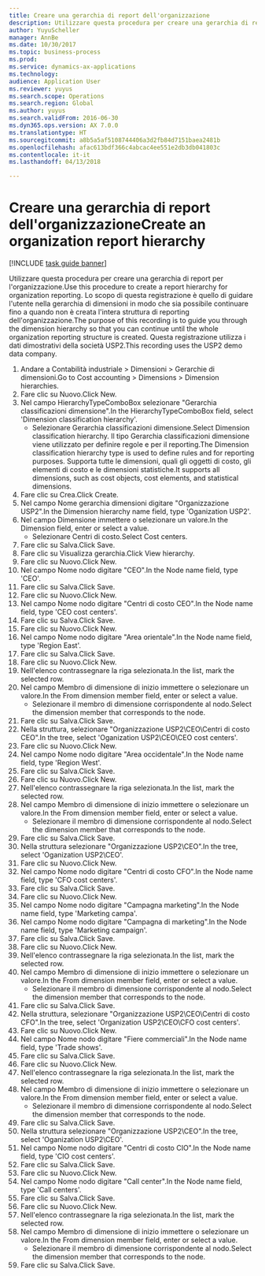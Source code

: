 ```yaml
--- 
title: Creare una gerarchia di report dell'organizzazione
description: Utilizzare questa procedura per creare una gerarchia di report per l'organizzazione.
author: YuyuScheller
manager: AnnBe
ms.date: 10/30/2017
ms.topic: business-process
ms.prod: 
ms.service: dynamics-ax-applications
ms.technology: 
audience: Application User
ms.reviewer: yuyus
ms.search.scope: Operations
ms.search.region: Global
ms.author: yuyus
ms.search.validFrom: 2016-06-30
ms.dyn365.ops.version: AX 7.0.0
ms.translationtype: HT
ms.sourcegitcommit: a8b5a5af5108744406a3d2fb84d7151baea2481b
ms.openlocfilehash: afac613bdf366c4abcac4ee551e2db3db041803c
ms.contentlocale: it-it
ms.lasthandoff: 04/13/2018

---
```

# <a name="create-an-organization-report-hierarchy"></a><span data-ttu-id="72e32-103">Creare una gerarchia di report dell'organizzazione</span><span class="sxs-lookup"><span data-stu-id="72e32-103">Create an organization report hierarchy</span></span>

[!INCLUDE [task guide banner](../../includes/task-guide-banner.md)]

<span data-ttu-id="72e32-104">Utilizzare questa procedura per creare una gerarchia di report per l'organizzazione.</span><span class="sxs-lookup"><span data-stu-id="72e32-104">Use this procedure to create a report hierarchy for organization reporting.</span></span> <span data-ttu-id="72e32-105">Lo scopo di questa registrazione è quello di guidare l'utente nella gerarchia di dimensioni in modo che sia possibile continuare fino a quando non è creata l'intera struttura di reporting dell'organizzazione.</span><span class="sxs-lookup"><span data-stu-id="72e32-105">The purpose of this recording is to guide you through the dimension hierarchy so that you can continue until the whole organization reporting structure is created.</span></span> <span data-ttu-id="72e32-106">Questa registrazione utilizza i dati dimostrativi della società USP2.</span><span class="sxs-lookup"><span data-stu-id="72e32-106">This recording uses the USP2 demo data company.</span></span>

1. <span data-ttu-id="72e32-107">Andare a Contabilità industriale > Dimensioni > Gerarchie di dimensioni.</span><span class="sxs-lookup"><span data-stu-id="72e32-107">Go to Cost accounting > Dimensions > Dimension hierarchies.</span></span>
2. <span data-ttu-id="72e32-108">Fare clic su Nuovo.</span><span class="sxs-lookup"><span data-stu-id="72e32-108">Click New.</span></span>
3. <span data-ttu-id="72e32-109">Nel campo HierarchyTypeComboBox selezionare "Gerarchia classificazioni dimensione".</span><span class="sxs-lookup"><span data-stu-id="72e32-109">In the HierarchyTypeComboBox field, select 'Dimension classification hierarchy'.</span></span>
    * <span data-ttu-id="72e32-110">Selezionare Gerarchia classificazioni dimensione.</span><span class="sxs-lookup"><span data-stu-id="72e32-110">Select Dimension classification hierarchy.</span></span> <span data-ttu-id="72e32-111">Il tipo Gerarchia classificazioni dimensione viene utilizzato per definire regole e per il reporting.</span><span class="sxs-lookup"><span data-stu-id="72e32-111">The Dimension classification hierarchy type is used to define rules and for reporting purposes.</span></span> <span data-ttu-id="72e32-112">Supporta tutte le dimensioni, quali gli oggetti di costo, gli elementi di costo e le dimensioni statistiche.</span><span class="sxs-lookup"><span data-stu-id="72e32-112">It supports all dimensions, such as cost objects, cost elements, and statistical dimensions.</span></span>  
4. <span data-ttu-id="72e32-113">Fare clic su Crea.</span><span class="sxs-lookup"><span data-stu-id="72e32-113">Click Create.</span></span>
5. <span data-ttu-id="72e32-114">Nel campo Nome gerarchia dimensioni digitare "Organizzazione USP2".</span><span class="sxs-lookup"><span data-stu-id="72e32-114">In the Dimension hierarchy name field, type 'Oganization USP2'.</span></span>
6. <span data-ttu-id="72e32-115">Nel campo Dimensione immettere o selezionare un valore.</span><span class="sxs-lookup"><span data-stu-id="72e32-115">In the Dimension field, enter or select a value.</span></span>
    * <span data-ttu-id="72e32-116">Selezionare Centri di costo.</span><span class="sxs-lookup"><span data-stu-id="72e32-116">Select Cost centers.</span></span>  
7. <span data-ttu-id="72e32-117">Fare clic su Salva.</span><span class="sxs-lookup"><span data-stu-id="72e32-117">Click Save.</span></span>
8. <span data-ttu-id="72e32-118">Fare clic su Visualizza gerarchia.</span><span class="sxs-lookup"><span data-stu-id="72e32-118">Click View hierarchy.</span></span>
9. <span data-ttu-id="72e32-119">Fare clic su Nuovo.</span><span class="sxs-lookup"><span data-stu-id="72e32-119">Click New.</span></span>
10. <span data-ttu-id="72e32-120">Nel campo Nome nodo digitare "CEO".</span><span class="sxs-lookup"><span data-stu-id="72e32-120">In the Node name field, type 'CEO'.</span></span>
11. <span data-ttu-id="72e32-121">Fare clic su Salva.</span><span class="sxs-lookup"><span data-stu-id="72e32-121">Click Save.</span></span>
12. <span data-ttu-id="72e32-122">Fare clic su Nuovo.</span><span class="sxs-lookup"><span data-stu-id="72e32-122">Click New.</span></span>
13. <span data-ttu-id="72e32-123">Nel campo Nome nodo digitare "Centri di costo CEO".</span><span class="sxs-lookup"><span data-stu-id="72e32-123">In the Node name field, type 'CEO cost centers'.</span></span>
14. <span data-ttu-id="72e32-124">Fare clic su Salva.</span><span class="sxs-lookup"><span data-stu-id="72e32-124">Click Save.</span></span>
15. <span data-ttu-id="72e32-125">Fare clic su Nuovo.</span><span class="sxs-lookup"><span data-stu-id="72e32-125">Click New.</span></span>
16. <span data-ttu-id="72e32-126">Nel campo Nome nodo digitare "Area orientale".</span><span class="sxs-lookup"><span data-stu-id="72e32-126">In the Node name field, type 'Region East'.</span></span>
17. <span data-ttu-id="72e32-127">Fare clic su Salva.</span><span class="sxs-lookup"><span data-stu-id="72e32-127">Click Save.</span></span>
18. <span data-ttu-id="72e32-128">Fare clic su Nuovo.</span><span class="sxs-lookup"><span data-stu-id="72e32-128">Click New.</span></span>
19. <span data-ttu-id="72e32-129">Nell'elenco contrassegnare la riga selezionata.</span><span class="sxs-lookup"><span data-stu-id="72e32-129">In the list, mark the selected row.</span></span>
20. <span data-ttu-id="72e32-130">Nel campo Membro di dimensione di inizio immettere o selezionare un valore.</span><span class="sxs-lookup"><span data-stu-id="72e32-130">In the From dimension member field, enter or select a value.</span></span>
    * <span data-ttu-id="72e32-131">Selezionare il membro di dimensione corrispondente al nodo.</span><span class="sxs-lookup"><span data-stu-id="72e32-131">Select the dimension member that corresponds to the node.</span></span>  
21. <span data-ttu-id="72e32-132">Fare clic su Salva.</span><span class="sxs-lookup"><span data-stu-id="72e32-132">Click Save.</span></span>
22. <span data-ttu-id="72e32-133">Nella struttura, selezionare "Organizzazione USP2\CEO\Centri di costo CEO".</span><span class="sxs-lookup"><span data-stu-id="72e32-133">In the tree, select 'Oganization USP2\CEO\CEO cost centers'.</span></span>
23. <span data-ttu-id="72e32-134">Fare clic su Nuovo.</span><span class="sxs-lookup"><span data-stu-id="72e32-134">Click New.</span></span>
24. <span data-ttu-id="72e32-135">Nel campo Nome nodo digitare "Area occidentale".</span><span class="sxs-lookup"><span data-stu-id="72e32-135">In the Node name field, type 'Region West'.</span></span>
25. <span data-ttu-id="72e32-136">Fare clic su Salva.</span><span class="sxs-lookup"><span data-stu-id="72e32-136">Click Save.</span></span>
26. <span data-ttu-id="72e32-137">Fare clic su Nuovo.</span><span class="sxs-lookup"><span data-stu-id="72e32-137">Click New.</span></span>
27. <span data-ttu-id="72e32-138">Nell'elenco contrassegnare la riga selezionata.</span><span class="sxs-lookup"><span data-stu-id="72e32-138">In the list, mark the selected row.</span></span>
28. <span data-ttu-id="72e32-139">Nel campo Membro di dimensione di inizio immettere o selezionare un valore.</span><span class="sxs-lookup"><span data-stu-id="72e32-139">In the From dimension member field, enter or select a value.</span></span>
    * <span data-ttu-id="72e32-140">Selezionare il membro di dimensione corrispondente al nodo.</span><span class="sxs-lookup"><span data-stu-id="72e32-140">Select the dimension member that corresponds to the node.</span></span>  
29. <span data-ttu-id="72e32-141">Fare clic su Salva.</span><span class="sxs-lookup"><span data-stu-id="72e32-141">Click Save.</span></span>
30. <span data-ttu-id="72e32-142">Nella struttura selezionare "Organizzazione USP2\CEO".</span><span class="sxs-lookup"><span data-stu-id="72e32-142">In the tree, select 'Oganization USP2\CEO'.</span></span>
31. <span data-ttu-id="72e32-143">Fare clic su Nuovo.</span><span class="sxs-lookup"><span data-stu-id="72e32-143">Click New.</span></span>
32. <span data-ttu-id="72e32-144">Nel campo Nome nodo digitare "Centri di costo CFO".</span><span class="sxs-lookup"><span data-stu-id="72e32-144">In the Node name field, type 'CFO cost centers'.</span></span>
33. <span data-ttu-id="72e32-145">Fare clic su Salva.</span><span class="sxs-lookup"><span data-stu-id="72e32-145">Click Save.</span></span>
34. <span data-ttu-id="72e32-146">Fare clic su Nuovo.</span><span class="sxs-lookup"><span data-stu-id="72e32-146">Click New.</span></span>
35. <span data-ttu-id="72e32-147">Nel campo Nome nodo digitare "Campagna marketing".</span><span class="sxs-lookup"><span data-stu-id="72e32-147">In the Node name field, type 'Marketing campa'.</span></span>
36. <span data-ttu-id="72e32-148">Nel campo Nome nodo digitare "Campagna di marketing".</span><span class="sxs-lookup"><span data-stu-id="72e32-148">In the Node name field, type 'Marketing campaign'.</span></span>
37. <span data-ttu-id="72e32-149">Fare clic su Salva.</span><span class="sxs-lookup"><span data-stu-id="72e32-149">Click Save.</span></span>
38. <span data-ttu-id="72e32-150">Fare clic su Nuovo.</span><span class="sxs-lookup"><span data-stu-id="72e32-150">Click New.</span></span>
39. <span data-ttu-id="72e32-151">Nell'elenco contrassegnare la riga selezionata.</span><span class="sxs-lookup"><span data-stu-id="72e32-151">In the list, mark the selected row.</span></span>
40. <span data-ttu-id="72e32-152">Nel campo Membro di dimensione di inizio immettere o selezionare un valore.</span><span class="sxs-lookup"><span data-stu-id="72e32-152">In the From dimension member field, enter or select a value.</span></span>
    * <span data-ttu-id="72e32-153">Selezionare il membro di dimensione corrispondente al nodo.</span><span class="sxs-lookup"><span data-stu-id="72e32-153">Select the dimension member that corresponds to the node.</span></span>  
41. <span data-ttu-id="72e32-154">Fare clic su Salva.</span><span class="sxs-lookup"><span data-stu-id="72e32-154">Click Save.</span></span>
42. <span data-ttu-id="72e32-155">Nella struttura, selezionare "Organizzazione USP2\CEO\Centri di costo CFO".</span><span class="sxs-lookup"><span data-stu-id="72e32-155">In the tree, select 'Organization USP2\CEO\CFO cost centers'.</span></span>
43. <span data-ttu-id="72e32-156">Fare clic su Nuovo.</span><span class="sxs-lookup"><span data-stu-id="72e32-156">Click New.</span></span>
44. <span data-ttu-id="72e32-157">Nel campo Nome nodo digitare "Fiere commerciali".</span><span class="sxs-lookup"><span data-stu-id="72e32-157">In the Node name field, type 'Trade shows'.</span></span>
45. <span data-ttu-id="72e32-158">Fare clic su Salva.</span><span class="sxs-lookup"><span data-stu-id="72e32-158">Click Save.</span></span>
46. <span data-ttu-id="72e32-159">Fare clic su Nuovo.</span><span class="sxs-lookup"><span data-stu-id="72e32-159">Click New.</span></span>
47. <span data-ttu-id="72e32-160">Nell'elenco contrassegnare la riga selezionata.</span><span class="sxs-lookup"><span data-stu-id="72e32-160">In the list, mark the selected row.</span></span>
48. <span data-ttu-id="72e32-161">Nel campo Membro di dimensione di inizio immettere o selezionare un valore.</span><span class="sxs-lookup"><span data-stu-id="72e32-161">In the From dimension member field, enter or select a value.</span></span>
    * <span data-ttu-id="72e32-162">Selezionare il membro di dimensione corrispondente al nodo.</span><span class="sxs-lookup"><span data-stu-id="72e32-162">Select the dimension member that corresponds to the node.</span></span>  
49. <span data-ttu-id="72e32-163">Fare clic su Salva.</span><span class="sxs-lookup"><span data-stu-id="72e32-163">Click Save.</span></span>
50. <span data-ttu-id="72e32-164">Nella struttura selezionare "Organizzazione USP2\CEO".</span><span class="sxs-lookup"><span data-stu-id="72e32-164">In the tree, select 'Oganization USP2\CEO'.</span></span>
51. <span data-ttu-id="72e32-165">Nel campo Nome nodo digitare "Centri di costo CIO".</span><span class="sxs-lookup"><span data-stu-id="72e32-165">In the Node name field, type 'CIO cost centers'.</span></span>
52. <span data-ttu-id="72e32-166">Fare clic su Salva.</span><span class="sxs-lookup"><span data-stu-id="72e32-166">Click Save.</span></span>
53. <span data-ttu-id="72e32-167">Fare clic su Nuovo.</span><span class="sxs-lookup"><span data-stu-id="72e32-167">Click New.</span></span>
54. <span data-ttu-id="72e32-168">Nel campo Nome nodo digitare "Call center".</span><span class="sxs-lookup"><span data-stu-id="72e32-168">In the Node name field, type 'Call centers'.</span></span>
55. <span data-ttu-id="72e32-169">Fare clic su Salva.</span><span class="sxs-lookup"><span data-stu-id="72e32-169">Click Save.</span></span>
56. <span data-ttu-id="72e32-170">Fare clic su Nuovo.</span><span class="sxs-lookup"><span data-stu-id="72e32-170">Click New.</span></span>
57. <span data-ttu-id="72e32-171">Nell'elenco contrassegnare la riga selezionata.</span><span class="sxs-lookup"><span data-stu-id="72e32-171">In the list, mark the selected row.</span></span>
58. <span data-ttu-id="72e32-172">Nel campo Membro di dimensione di inizio immettere o selezionare un valore.</span><span class="sxs-lookup"><span data-stu-id="72e32-172">In the From dimension member field, enter or select a value.</span></span>
    * <span data-ttu-id="72e32-173">Selezionare il membro di dimensione corrispondente al nodo.</span><span class="sxs-lookup"><span data-stu-id="72e32-173">Select the dimension member that corresponds to the node.</span></span>  
59. <span data-ttu-id="72e32-174">Fare clic su Salva.</span><span class="sxs-lookup"><span data-stu-id="72e32-174">Click Save.</span></span>


